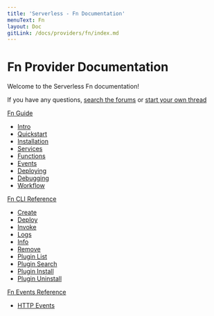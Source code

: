 ```yaml
---
title: 'Serverless - Fn Documentation'
menuText: Fn
layout: Doc
gitLink: /docs/providers/fn/index.md
---
```


# Fn Provider Documentation

Welcome to the Serverless Fn documentation!

If you have any questions, [search the forums](https://forum.serverless.com?utm_source=framework-docs) or [start your own thread](https://forum.serverless.com?utm_source=framework-docs)

<div class="docsSections">
  <div class="docsSection">
    <div class="docsSectionHeader">
      <a href="./guide/">
        Fn Guide
      </a>
    </div>
    <div class="test">
      <ul>
        <li><a href="./guide/intro">Intro</a></li>
        <li><a href="./guide/quick-start">Quickstart</a></li>
        <li><a href="./guide/installation">Installation</a></li>
        <li><a href="./guide/services">Services</a></li>
        <li><a href="./guide/functions">Functions</a></li>
        <li><a href="./guide/events">Events</a></li>
        <li><a href="./guide/deploying">Deploying</a></li>
        <li><a href="./guide/debugging">Debugging</a></li>
        <li><a href="./guide/workflow">Workflow</a></li>
      </ul>
    </div>
  </div>

  <div class="docsSection">
    <div class="docsSectionHeader">
      <a href="./cli-reference/">
        Fn CLI Reference
      </a>
    </div>
    <div>
      <ul>
        <li><a href="./cli-reference/create">Create</a></li>
        <li><a href="./cli-reference/deploy">Deploy</a></li>
        <li><a href="./cli-reference/invoke">Invoke</a></li>
        <li><a href="./cli-reference/logs">Logs</a></li>
        <li><a href="./cli-reference/info">Info</a></li>
        <li><a href="./cli-reference/remove">Remove</a></li>
        <li><a href="./cli-reference/plugin-list">Plugin List</a></li>
        <li><a href="./cli-reference/plugin-search">Plugin Search</a></li>
        <li><a href="./cli-reference/plugin-install">Plugin Install</a></li>
        <li><a href="./cli-reference/plugin-uninstall">Plugin Uninstall</a></li>
      </ul>
    </div>
  </div>

  <div class="docsSection">
    <div class="docsSectionHeader">
      <a href="./events/">
        Fn Events Reference
      </a>
    </div>
    <div>
      <ul>
        <li><a href="./events/http">HTTP Events</a></li>
      </ul>
    </div>
  </div>
</div>
